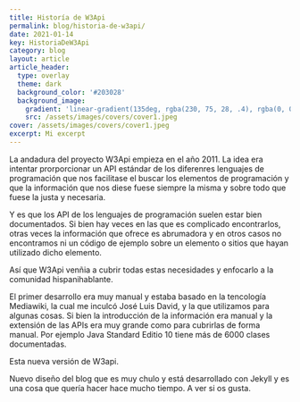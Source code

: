 ```yaml
---
title: Historía de W3Api
permalink: blog/historia-de-w3api/
date: 2021-01-14
key: HistoriaDeW3Api
category: blog
layout: article
article_header:
  type: overlay
  theme: dark
  background_color: '#203028'
  background_image:
    gradient: 'linear-gradient(135deg, rgba(230, 75, 28, .4), rgba(0, 0, 0 , .4))'
    src: /assets/images/covers/cover1.jpeg
cover: /assets/images/covers/cover1.jpeg
excerpt: Mi excerpt
---
```


La andadura del proyecto W3Api empieza en el año 2011. La idea era intentar prorporcionar un API estándar de los diferenres lenguajes de programación que nos facilitase el buscar los elementos de programación y que la información que nos diese fuese siempre la misma y sobre todo que fuese la justa y necesaria.

Y es que los API de los lenguajes de programación suelen estar bien documentados. Si bien hay veces en las que es complicado encontrarlos, otras veces la información que ofrece es abrumadora y en otros casos no encontramos ni un código de ejemplo sobre un elemento o sitios que hayan utilizado dicho elemento.

Así que W3Api venñia a cubrir todas estas necesidades y enfocarlo a la comunidad hispanihablante.

El primer desarrollo era muy manual y estaba basado en la tencología Mediawiki, la cual me inculcó José Luis David, y la que utilizamos para algunas cosas. Si bien la introducción de la información era manual y la extensión de las APIs era muy grande como para cubrirlas de forma manual. Por ejemplo Java Standard Editio 10 tiene más de 6000 clases documentadas.

Esta nueva versión de W3api.


Nuevo diseño del blog que es muy chulo y está desarrollado con Jekyll y es una cosa que quería hacer hace mucho tiempo.
A ver si os gusta.